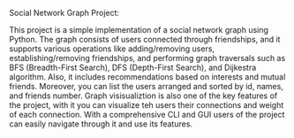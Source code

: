 Social Network Graph Project:

This project is a simple implementation of a social network graph using Python. The graph consists of users connected through friendships, and it supports various operations like adding/removing users, establishing/removing friendships, and performing graph traversals such as BFS (Breadth-First Search), DFS (Depth-First Search), and Dijkestra algorithm. 
Also, it includes recommendations based on interests and mutual friends. Moreover, you can list the users arranged and sorted by id, names, and friends number. 
Graph visisualiztion is also one of the key features of the project, with it you can visualize teh users their connections and weight of each connection.
With a comprehensive CLI and GUI users of the project can easily navigate through it and use its features.
